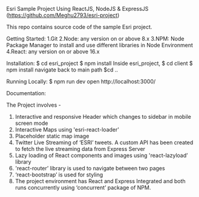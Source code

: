 Esri Sample Project Using ReactJS, NodeJS & ExpressJS (https://github.com/Meghu2793/esri-project)

This repo contains source code of the sample Esri project.

Getting Started:
1.Git
2.Node: any version on or above 8.x
3.NPM: Node Package Manager to install and use different libraries in Node Environment
4.React: any version on or above  16.x

Installation:
$ cd esri_project
$ npm install
Inside esri_project,
$ cd client
$ npm install
navigate back to main path
$cd ..

Running Locally:
$ npm run dev
open http://localhost:3000/

Documentation:

The Project involves -
1. Interactive and responsive Header which changes to sidebar in mobile screen mode
2. Interactive Maps using 'esri-react-loader'
3. Placeholder static map image
4. Twitter Live Streaming of ‘ESRI’ tweets. A custom API has been created to fetch the live streaming data from Express Server
5. Lazy loading of React components and images using 'react-lazyload’ library
6. 'react-router’ library is used to navigate between two pages
7. ‘react-bootstrap’ is used for styling
8. The project environment has React and Express Integrated and both runs concurrently using ‘concurrent’ package of NPM.
